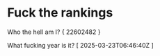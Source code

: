 # Fuck the rankings

Who the hell am I?
{ 22602482 }

What fucking year is it?
[ 2025-03-23T06:46:40Z ]
